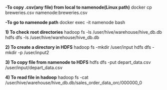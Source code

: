 **-To copy .csv(any file) from local to namenode(Linux path)**
docker cp breweries.csv namenode:breweries.csv

**-To go to namenode path**
docker exec -it namenode bash

**1) To check root directories**
 hadoop fs -ls /user/hive/warehouse/hive_db.db
 hdfs dfs -ls /user/hive/warehouse/hive_db.db

**2) To create a directory in HDFS**
 hadoop fs -mkdir /user/input
 hdfs dfs -mkdir -p /user/input2

**3) To copy file from namenode to HDFS**
 hdfs dfs -put depart_data.csv /user/input/depart_data.csv

**4) To read file in hadoop**
   hadoop fs -cat /user/hive/warehouse/hive_db.db/sales_order_data_orc/000000_0
